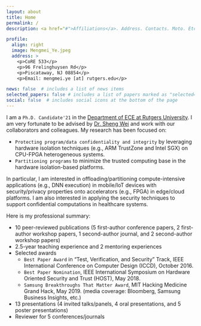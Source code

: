 ```yaml
---
layout: about
title: Home
permalink: /
description: <a href="#">Affiliations</a>. Address. Contacts. Moto. Etc.

profile:
  align: right
  image: Mengmei_Ye.jpeg
  address: >
    <p>CoRE 533</p>
    <p>96 Frelinghuysen Rd</p>
    <p>Piscataway, NJ 08854</p>
    <p>Email: mengmei.ye [at] rutgers.edu</p>

news: false  # includes a list of news items
selected_papers: false # includes a list of papers marked as "selected={true}"
social: false  # includes social icons at the bottom of the page
---
```


I am a `Ph.D. Candidate'21` in the [Department of ECE at Rutgers University](https://www.ece.rutgers.edu/). I am very fortunate to be advised by [Dr. Sheng Wei](http://eceweb1.rutgers.edu/~sw891/) and work with our collaborators and colleagues. My research has been focused on: 
- `Protecting program/data confidentiality and integrity` by leveraging hardware isolation techniques (e.g., ARM TrustZone and Intel SGX) on CPU-FPGA heterogeneous systems.
- `Partitioning programs` to minimize the trusted computing base in the hardware isolation-based platforms. 


In particular, I am interested in offloading/partitioning compute-intensive applications (e.g., DNN execution) in mobile/IoT devices with security/privacy properties onto accelerators (e.g., FPGA) in edge/cloud platforms. I am also interested in applying the security techniques to support confidential computations in healthcare systems.

Here is my professional summary: 
- 10 peer-reviewed publications (5 first-author conference papers, 2 first-author workshop papers, 1 second-author journal, and 2 second-author workshop papers)
- 2.5-year teaching experience and 2 mentoring experiences
- Selected awards
  - `Best Paper Award` in “Test, Verification, and Security” Track, IEEE International Conference on Computer Design (ICCD), October 2016.
  - `Best Paper Nomination`, IEEE International Symposium on Hardware Oriented Security and Trust (HOST), May 2018.
  - `Samsung Breakthroughs That Matter Award`, MIT Hacking Medicine Grand Hack, May 2019. (media coverage: Bloomberg, Samsung Business Insights, etc.)
- 13 presentations (4 invited talks/panels, 4 oral presentations, and 5 poster presentations)
- Reviewer for 5 conferences/journals
